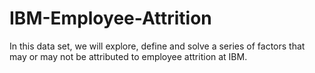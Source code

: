 # IBM-Employee-Attrition
  In this data set, we will explore, define and solve a series of factors that may or may not be attributed to employee attrition at IBM. 
